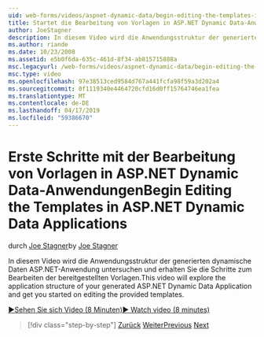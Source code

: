 ```yaml
---
uid: web-forms/videos/aspnet-dynamic-data/begin-editing-the-templates-in-aspnet-dynamic-data-applications
title: Startet die Bearbeitung von Vorlagen in ASP.NET Dynamic Data-Anwendungen | Microsoft-Dokumentation
author: JoeStagner
description: In diesem Video wird die Anwendungsstruktur der generierten dynamische Daten ASP.NET-Anwendung untersuchen und erhalten Sie die Schritte zum Bearbeiten der bereitgestellten Vorlagen.
ms.author: riande
ms.date: 10/23/2008
ms.assetid: e5b0f6da-635c-461d-8f34-ab815715888a
msc.legacyurl: /web-forms/videos/aspnet-dynamic-data/begin-editing-the-templates-in-aspnet-dynamic-data-applications
msc.type: video
ms.openlocfilehash: 97e38513ced9584d767a441fcfa98f59a3d202a4
ms.sourcegitcommit: 0f1119340e4464720cfd16d0ff15764746ea1fea
ms.translationtype: MT
ms.contentlocale: de-DE
ms.lasthandoff: 04/17/2019
ms.locfileid: "59386670"
---
```

# <a name="begin-editing-the-templates-in-aspnet-dynamic-data-applications"></a><span data-ttu-id="8a38e-103">Erste Schritte mit der Bearbeitung von Vorlagen in ASP.NET Dynamic Data-Anwendungen</span><span class="sxs-lookup"><span data-stu-id="8a38e-103">Begin Editing the Templates in ASP.NET Dynamic Data Applications</span></span>

<span data-ttu-id="8a38e-104">durch [Joe Stagner](https://github.com/JoeStagner)</span><span class="sxs-lookup"><span data-stu-id="8a38e-104">by [Joe Stagner](https://github.com/JoeStagner)</span></span>

<span data-ttu-id="8a38e-105">In diesem Video wird die Anwendungsstruktur der generierten dynamische Daten ASP.NET-Anwendung untersuchen und erhalten Sie die Schritte zum Bearbeiten der bereitgestellten Vorlagen.</span><span class="sxs-lookup"><span data-stu-id="8a38e-105">This video will explore the application structure of your generated ASP.NET Dynamic Data Application and get you started on editing the provided templates.</span></span>

[<span data-ttu-id="8a38e-106">&#9654;Sehen Sie sich Video (8 Minuten)</span><span class="sxs-lookup"><span data-stu-id="8a38e-106">&#9654; Watch video (8 minutes)</span></span>](https://channel9.msdn.com/Blogs/ASP-NET-Site-Videos/begin-editing-the-templates-in-aspnet-dynamic-data-applications)

> [!div class="step-by-step"]
> <span data-ttu-id="8a38e-107">[Zurück](getting-started-with-dynamic-data.md)
> [Weiter](begin-modifying-dynamic-data-applications-with-url-routing.md)</span><span class="sxs-lookup"><span data-stu-id="8a38e-107">[Previous](getting-started-with-dynamic-data.md)
[Next](begin-modifying-dynamic-data-applications-with-url-routing.md)</span></span>
